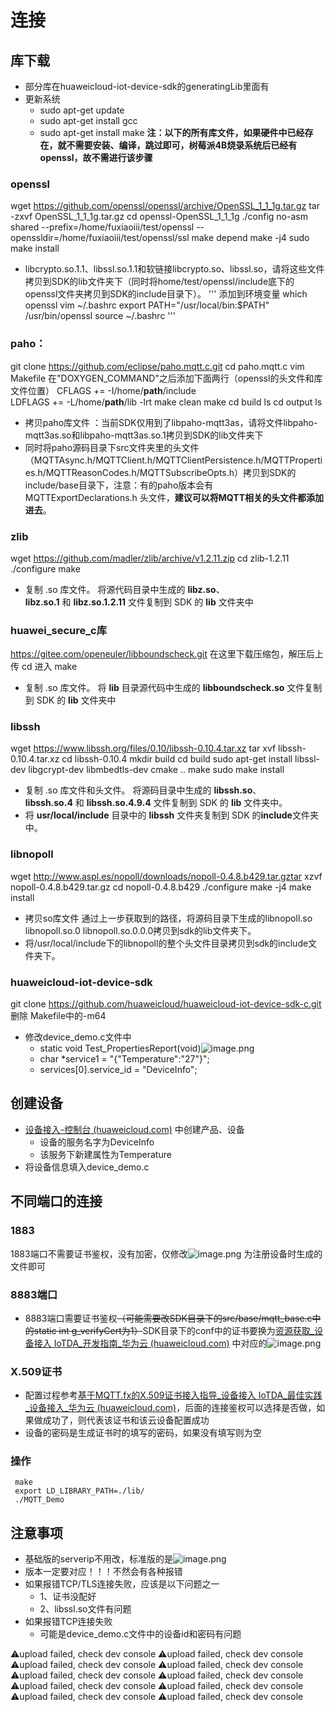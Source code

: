 # 连接
## 库下载
- 部分库在huaweicloud-iot-device-sdk的generatingLib里面有
- 更新系统
	- sudo apt-get update
	- sudo apt-get install gcc
	- sudo apt-get install make
**注：以下的所有库文件，如果硬件中已经存在，就不需要安装、编译，跳过即可，树莓派4B烧录系统后已经有openssl，故不需进行该步骤**
### openssl
wget https://github.com/openssl/openssl/archive/OpenSSL_1_1_1g.tar.gz
tar -zxvf OpenSSL_1_1_1g.tar.gz
cd openssl-OpenSSL_1_1_1g
./config no-asm shared --prefix=/home/fuxiaoiii/test/openssl --openssldir=/home/fuxiaoiii/test/openssl/ssl
make depend
make -j4
sudo make install
- libcrypto.so.1.1、libssl.so.1.1和软链接libcrypto.so、libssl.so，请将这些文件拷贝到SDK的lib文件夹下（同时将home/test/openssl/include底下的openssl文件夹拷贝到SDK的include目录下）。
'''
添加到环境变量
	which openssl
	vim ~/.bashrc
	export PATH="/usr/local/bin:$PATH"      /usr/bin/openssl
	source ~/.bashrc
'''
### **paho：**
git clone https://github.com/eclipse/paho.mqtt.c.git
cd paho.mqtt.c
vim Makefile
在"DOXYGEN_COMMAND"之后添加下面两行（openssl的头文件和库文件位置）
	CFLAGS += -I/home/**path**/include        
	LDFLAGS += -L/home/**path**/lib -lrt
make clean
make
cd build
ls
cd output
ls
- 拷贝paho库文件 ：当前SDK仅用到了libpaho-mqtt3as，请将文件libpaho-mqtt3as.so和libpaho-mqtt3as.so.1拷贝到SDK的lib文件夹下
- 同时将paho源码目录下src文件夹里的头文件（MQTTAsync.h/MQTTClient.h/MQTTClientPersistence.h/MQTTProperties.h/MQTTReasonCodes.h/MQTTSubscribeOpts.h）拷贝到SDK的include/base目录下，注意：有的paho版本会有 MQTTExportDeclarations.h 头文件，**建议可以将MQTT相关的头文件都添加进去**。

### zlib
wget https://github.com/madler/zlib/archive/v1.2.11.zip
cd zlib-1.2.11
./configure
make
- 复制 .so 库文件。 将源代码目录中生成的 **libz.so**、**libz.so.1** 和 **libz.so.1.2.11** 文件复制到 SDK 的 **lib** 文件夹中

### huawei_secure_c库
https://gitee.com/openeuler/libboundscheck.git
在这里下载压缩包，解压后上传
cd 进入
make
- 复制 .so 库文件。 将 **lib** 目录源代码中生成的 **libboundscheck.so** 文件复制到 SDK 的 **lib** 文件夹中

### libssh
wget https://www.libssh.org/files/0.10/libssh-0.10.4.tar.xz
tar xvf libssh-0.10.4.tar.xz
cd libssh-0.10.4
mkdir build
cd build
sudo apt-get install libssl-dev libgcrypt-dev libmbedtls-dev
cmake ..
make
sudo make install
-  复制 .so 库文件和头文件。 将源码目录中生成的 **libssh.so**、**libssh.so.4** 和 **libssh.so.4.9.4** 文件复制到 SDK 的 **lib** 文件夹中。 
- 将 **usr/local/include** 目录中的 **libssh** 文件夹复制到 SDK 的**include**文件夹中。
### libnopoll
wget http://www.aspl.es/nopoll/downloads/nopoll-0.4.8.b429.tar.gztar 
xzvf nopoll-0.4.8.b429.tar.gz
cd nopoll-0.4.8.b429
./configure
make -j4
make install
- 拷贝so库文件 通过上一步获取到的路径，将源码目录下生成的libnopoll.so libnopoll.so.0 libnopoll.so.0.0.0拷贝到sdk的lib文件夹下。
- 将/usr/local/include下的libnopoll的整个头文件目录拷贝到sdk的include文件夹下。
### huaweicloud-iot-device-sdk
git clone https://github.com/huaweicloud/huaweicloud-iot-device-sdk-c.git
删除 Makefile中的-m64
- 修改device_demo.c文件中
	- static void Test_PropertiesReport(void)![image.png](https://cdn.jsdelivr.net/gh/fuxiaoiii/Pictures/20230712221845.png)
	- char *service1 = "{\"Temperature\":\"27\"}";
	- services[0].service_id = "DeviceInfo";

## 创建设备
- [设备接入-控制台 (huaweicloud.com)](https://console.huaweicloud.com/iotdm/?region=cn-north-4#/dm-portal/home) 中创建产品、设备
	- 设备的服务名字为DeviceInfo
	- 该服务下新建属性为Temperature
- 将设备信息填入device_demo.c
## 不同端口的连接
### 1883
1883端口不需要证书鉴权，没有加密，仅修改![image.png](https://cdn.jsdelivr.net/gh/fuxiaoiii/Pictures/20230712222053.png)
为注册设备时生成的文件即可
### 8883端口
- 8883端口需要证书鉴权~~（可能需要改SDK目录下的src/base/mqtt_base.c中的static int g_verifyCert为1）~~SDK目录下的conf中的证书要换为[资源获取_设备接入 IoTDA_开发指南_华为云 (huaweicloud.com)](https://support.huaweicloud.com/devg-iothub/iot_02_1004.html) 中对应的![image.png](https://cdn.jsdelivr.net/gh/fuxiaoiii/Pictures/20230712170326.png)
###  X.509证书
- 配置过程参考[基于MQTT.fx的X.509证书接入指导_设备接入 IoTDA_最佳实践_设备接入_华为云 (huaweicloud.com)](https://support.huaweicloud.com/bestpractice-iothub/iot_bp_0077.html)，后面的连接鉴权可以选择是否做，如果做成功了，则代表该证书和该云设备配置成功
- 设备的密码是生成证书时的填写的密码，如果没有填写则为空
### 操作
```
 make
 export LD_LIBRARY_PATH=./lib/
 ./MQTT_Demo
```























## 注意事项
- 基础版的serverip不用改，标准版的是![image.png](https://cdn.jsdelivr.net/gh/fuxiaoiii/Pictures/20230712170512.png)
- 版本一定要对应！！！不然会有各种报错
- 如果报错TCP/TLS连接失败，应该是以下问题之一
	- 1、证书没配好
	- 2、libssl.so文件有问题
- 如果报错TCP连接失败
	- 可能是device_demo.c文件中的设备id和密码有问题


⚠️upload failed, check dev console
⚠️upload failed, check dev console
⚠️upload failed, check dev console
⚠️upload failed, check dev console
⚠️upload failed, check dev console
⚠️upload failed, check dev console
⚠️upload failed, check dev console
⚠️upload failed, check dev console
⚠️upload failed, check dev console
⚠️upload failed, check dev console
